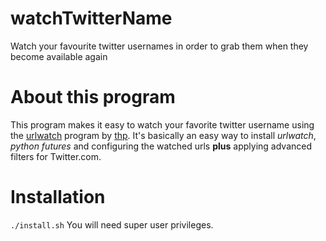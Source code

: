 # watchTwitterName
Watch your favourite twitter usernames in order to grab them when they become available again

# About this program
This program makes it easy to watch your favorite twitter username using the [urlwatch](https://github.com/thp/urlwatch) program by [thp](https://github.com/thp). It's basically an easy way to install _urlwatch_, _python futures_ and configuring the watched urls **plus** applying advanced filters for Twitter.com.

# Installation
``` ./install.sh ```
You will need super user privileges.